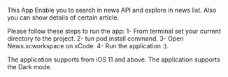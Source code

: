 This App Enable you to search in news API and explore in news list. Also you can show details of certain article.

Please follow these steps to run the app:
  1- From terminal set your current directory to the project.
  2- tun pod install command.
  3- Open News.xcworkspace on xCode.
  4- Run the application :).
  
The application supports from iOS 11 and above.
The application supports the Dark mode.
